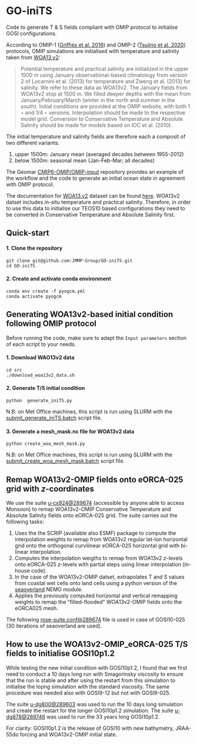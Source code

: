 # GO-iniTS

Code to generate T & S fields compliant with OMIP protocol to initialise GOSI configurations. 

According to OMIP-1 ([Griffies et al. 2016](https://gmd.copernicus.org/articles/9/3231/2016/gmd-9-3231-2016.pdf)) and OMIP-2 ([Tsujino et al. 2020](https://gmd.copernicus.org/articles/13/3643/2020/gmd-13-3643-2020.pdf)) protocols, OMIP simulations are initialised with temperature and salinity taken from [WOA13.v2](https://www.ncei.noaa.gov/data/oceans/woa/WOA13/DATAv2/): 

>Potential temperature and practical salinity are initialized in the upper 1500 m using January observational-based climatology from version 2 of Locarnini et al. (2013) for temperature and Zweng et al. (2013) for salinity. We refer to these data as WOA13v2. The January fields from WOA13v2 stop at 1500 m. We filled deeper depths with the mean from January/February/March (winter in the north and summer in the south). Initial conditions are provided at the OMIP website, with both 1 ◦ and 1/4 ◦ versions. Interpolation should be made to the respective model grid. Conversion to Conservative Temperature and Absolute Salinity should be made for models based on IOC et al. (2010).

The initial temperature and salinity fields are therefore each a composit of two different variants:

1) upper 1500m: January mean (averaged decades between 1955-2012)
2) below 1500m: seasonal mean (Jan-Feb-Mar; all decades)

The Geomar [CMIP6-OMIP/OMIP-input](https://git.geomar.de/cmip6-omip/omip-input) repository provides an example of the workflow and the code to generate an initial ocean state in agreement with OMIP protocol.

The documentation for [WOA13.v2](https://www.ncei.noaa.gov/data/oceans/woa/WOA13/DATAv2/) dataset can be found [here](https://www.ncei.noaa.gov/data/oceans/woa/WOA13/DOC/woa13documentation.pdf). WOA13v2 datset includes in-situ temperature and practical salinity. Therefore, in order to use this data to initialise our TEOS10 based configurations they need to be converted in Conservative Temperature and Absolute Salinity first.

## Quick-start

#### 1. Clone the repository
```
git clone git@github.com:JMMP-Group/GO-iniTS.git
cd GO-iniTS
```
#### 2. Create and activate conda environment
```
conda env create -f pyogcm.yml
conda activate pyogcm
```

## Generating WOA13v2-based initial condition following OMIP protocol

Before running the code, make sure to adapt the `Input parameters` section of each script to your needs.

#### 1. Download WAO13v2 data
```
cd src
./download_woa13v2_data.sh
```

#### 2. Generate T/S initial condition
```
python  generate_iniTS.py
```
N.B: on Met Office machines, this script is run using SLURM with the [submit_generate_iniTS.batch](https://github.com/JMMP-Group/GO-iniTS/blob/main/src/submit_generate_iniTS.batch) script file. 

#### 3. Generate a mesh_mask.nc file for WOA13v2 data
```
python create_woa_mesh_mask.py
```
N.B: on Met Office machines, this script is run using SLURM with the [submit_create_woa_mesh_mask.batch](https://github.com/JMMP-Group/GO-iniTS/blob/main/src/submit_create_woa_mesh_mask.batch) script file.


## Remap WOA13v2-OMIP fields onto eORCA-025 grid with $z$-coordinates

We use the suite [u-cx924@289674](https://code.metoffice.gov.uk/trac/roses-u/browser/c/x/9/2/4/trunk?rev=289674) (accessible by anyone able to access Monsoon) to remap WOA13v2-OMIP Conservative Temperature and Absolute Salinity fields onto eORCA-025 grid. The suite carries out the following tasks:

1) Uses the the SCRIP (available also ESMF) package to compute the interpolation weights to remap from WOA13v2 regular lat-lon horizontal grid onto the orthogonal curvilinear eORCA-025 horizontal grid with bi-linear interpolation.
2) Computes the interpolation weigths to remap from WOA13v2 $z$-levels onto eORCA-025 $z$-levels with partial steps using linear interpolation (in-house code). 
3) In the case of the WOA13v2-OMIP datset, extrapolates T and S values from coastal wet cells onto land cells using a python version of the [seaoverland](https://forge.nemo-ocean.eu/nemo/nemo/-/blob/main/src/OCE/SBC/fldread.F90?ref_type=heads#L1304) NEMO module.
4) Applies the previously computed horizontal and vertical remapping weights to remap the "filled-flooded" WOA13v2-OMIP fields onto the eORCA025 mesh.

The following [rose-suite.conf@289674](https://code.metoffice.gov.uk/trac/roses-u/browser/c/x/9/2/4/trunk/rose-suite.conf?rev=289674) file is used in case of GOSI10-025 (30 iterations of seaoverland are used).

## How to use the WOA13v2-OMIP_eORCA-025 T/S fields to initialise GOSI10p1.2

While testing the new initial condition with GOSI10p1.2, I found that we first need to conduct a 10 days long run with Smagorinsky viscosity to ensure that the run is stable and after using the restart from this simulation to initialise the lopng simulation with the standard viscosity. The same procedure was needed also with GOSI9-12 but not with GOSI9-025.

The suite [u-dg800@289603](https://code.metoffice.gov.uk/trac/roses-u/browser/d/g/8/0/0/trunk?rev=289603) was used to run the 10 days long simulation and create the restart for the longer GOSI10p1.2 simulation. The suite [u-dg878@289746](https://code.metoffice.gov.uk/trac/roses-u/browser/d/g/8/7/8/trunk?rev=289746) was used to run the 33 years long GOSI10p1.2.

For clarity: GOSI10p1.2 is the release of GOSI10 with new bathymetry, JRAA-55do forcing and WOA13v2-OMIP initial state. 

